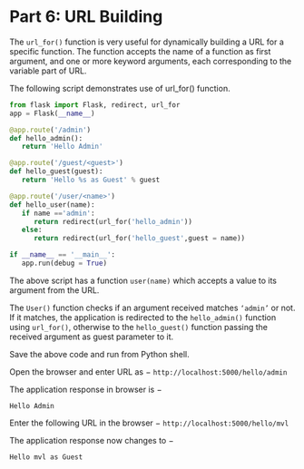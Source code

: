# Part 6: URL Building
The `url_for()` function is very useful for dynamically building a URL for a specific function. The function accepts the name of a function as first argument, and one or more keyword arguments, each corresponding to the variable part of URL.

The following script demonstrates use of url_for() function.
```python
from flask import Flask, redirect, url_for
app = Flask(__name__)

@app.route('/admin')
def hello_admin():
   return 'Hello Admin'

@app.route('/guest/<guest>')
def hello_guest(guest):
   return 'Hello %s as Guest' % guest

@app.route('/user/<name>')
def hello_user(name):
   if name =='admin':
      return redirect(url_for('hello_admin'))
   else:
      return redirect(url_for('hello_guest',guest = name))

if __name__ == '__main__':
   app.run(debug = True)

```
The above script has a function `user(name)` which accepts a value to its argument from the URL.

The `User()` function checks if an argument received matches `‘admin’` or not. If it matches, the application is redirected to the `hello_admin()` function using `url_for()`, otherwise to the `hello_guest()` function passing the received argument as guest parameter to it.

Save the above code and run from Python shell.

Open the browser and enter URL as − `http://localhost:5000/hello/admin`

The application response in browser is −
```
Hello Admin
```
Enter the following URL in the browser − `http://localhost:5000/hello/mvl`

The application response now changes to −
```
Hello mvl as Guest
```

